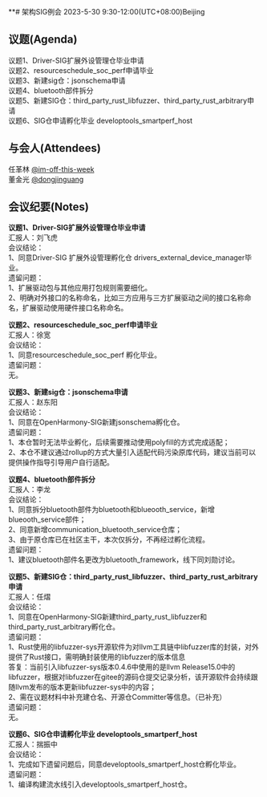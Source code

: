 **# 架构SIG例会 2023-5-30 9:30-12:00(UTC+08:00)Beijing

## 议题(Agenda)

议题1、Driver-SIG扩展外设管理仓毕业申请  
议题2、resourceschedule_soc_perf申请毕业  
议题3、新建sig仓：jsonschema申请  
议题4、bluetooth部件拆分  
议题5、新建SIG仓：third_party_rust_libfuzzer、third_party_rust_arbitrary申请  
议题6、SIG仓申请孵化毕业 developtools_smartperf_host  

## 与会人(Attendees)

任革林 [@im-off-this-week](https://gitee.com/im-off-this-week)  
董金光 [@dongjinguang](https://gitee.com/dongjinguang)  

## 会议纪要(Notes)

**议题1、Driver-SIG扩展外设管理仓毕业申请**  
汇报人：刘飞虎  
会议结论：  
1、同意Driver-SIG 扩展外设管理孵化仓 drivers_external_device_manager毕业。  
遗留问题：  
1、扩展驱动包与其他应用打包规则需要细化。  
2、明确对外接口的名称命名，比如三方应用与三方扩展驱动之间的接口名称命名，扩展驱动使用硬件接口名称命名。  

**议题2、resourceschedule_soc_perf申请毕业**  
汇报人：徐宽  
会议结论：  
1、同意resourceschedule_soc_perf 孵化毕业。  
遗留问题：  
无。  

**议题3、新建sig仓：jsonschema申请**  
汇报人：赵东阳  
会议结论：  
1、同意在OpenHarmony-SIG新建jsonschema孵化仓。  
遗留问题：  
1、本仓暂时无法毕业孵化，后续需要推动使用polyfill的方式完成适配；  
2、本仓不建议通过rollup的方式大量引入适配代码污染原库代码，建议当前可以提供操作指导引导用户自行适配。  

**议题4、bluetooth部件拆分**  
汇报人：李龙  
会议结论：  
1、同意拆分bluetooth部件为bluetooth和blueooth_service，新增blueooth_service部件；  
2、同意新增communication_bluetooth_service仓库；  
3、由于原仓库已在社区主干，本次仅拆分，不再经过孵化流程。  
遗留问题：  
1、建议bluetooth部件名更改为bluetooth_framework，线下同刘勋讨论。  

**议题5、新建SIG仓：third_party_rust_libfuzzer、third_party_rust_arbitrary申请**  
汇报人：任熠  
会议结论：  
1、同意在OpenHarmony-SIG新建third_party_rust_libfuzzer和third_party_rust_arbitrary孵化仓。  
遗留问题：  
1、Rust使用的libfuzzer-sys开源软件为对llvm工具链中libfuzzer库的封装，对外提供了Rust接口，需明确封装使用的libfuzzer的版本信息  
答复：当前引入libfuzzer-sys版本0.4.6中使用的是llvm Release15.0中的libfuzzer，根据对libfuzzer在gitee的源码仓提交记录分析，该开源软件会持续跟随llvm发布的版本更新libfuzzer-sys中的内容；  
2、需在议题材料中补充建仓名、开源仓Committer等信息。（已补充）  
遗留问题：  
无。  

**议题6、SIG仓申请孵化毕业 developtools_smartperf_host**  
汇报人：揣振中  
会议结论：  
1、完成如下遗留问题后，同意developtools_smartperf_host仓孵化毕业。  
遗留问题：  
1、编译构建流水线引入developtools_smartperf_host仓。  
